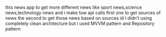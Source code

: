 this news app to get more different news like sport news,science news,technology news and  i make tow api calls first one to get sources of news the second to get those news based on sources id I didn’t using completely clean architecture but i used MVVM pattern and Repository pattern
